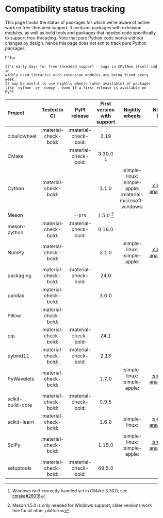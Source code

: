# Compatibility status tracking

This page tracks the status of packages for which we're aware of active work on
free-threaded support. It contains packages with extension modules, as well
as build tools and packages that needed code specifically to support
free-threading. Note that pure Python code works without changes by design,
hence this page does not aim to track pure Python packages.

!!! tip

    It's early days for free-threaded support - bugs in CPython itself and in
    widely used libraries with extension modules are being fixed every week.
    It may be useful to use nightly wheels (when available) of packages
    like `cython` or `numpy`, even if a first release is available on PyPI.


<!-- keep alphabetically ordered -->


| Project       | Tested in CI     | PyPI release    | First version with support    | Nightly wheels    | Nightly link    |
|:--------------|:----------------:|:---------------:|:-----------------------------:|:-----------------:|:---------------:|
| cibuildwheel   | :material-check-bold: |   :material-check-bold:   | 2.19   |    |    |
| CMake    |    | :material-check-bold:    | 3.30.0 [^cmake]   |    |    |
| Cython       | :material-check-bold: |              | 3.1.0                      | :simple-linux: :simple-apple: :material-microsoft-windows: | [:simple-anaconda:](https://anaconda.org/scientific-python-nightly-wheels/cython/)       |
| Meson   |  | `--pre`    | 1.5.0 [^meson]   |    |    |
| meson-python   | :material-check-bold: |   :material-check-bold:   | 0.16.0   |    |    |
| NumPy        | :material-check-bold: |              | 2.1.0                      | :simple-linux: :simple-apple:                              | [:simple-anaconda:](https://anaconda.org/scientific-python-nightly-wheels/numpy/)        |
| packaging   | :material-check-bold: | :material-check-bold:   | 24.0   |   |   |
| pandas       | :material-check-bold: |   | 3.0.0    |    |    |
| Pillow       | :material-check-bold: ||    |    |    |    |
| pip   | :material-check-bold: | :material-check-bold:   | 24.1   |    |    |
| pybind11   | :material-check-bold: | :material-check-bold:   | 2.13   |    |    |
| PyWavelets   | :material-check-bold: |    | 1.7.0   | :simple-linux: :simple-apple:   | [:simple-anaconda:](https://anaconda.org/scientific-python-nightly-wheels/pywavelets/)   |
| scikit-build-core   | :material-check-bold: | :material-check-bold:   | 0.9.5  |    |    |
| scikit-learn | :material-check-bold: |     | 1.6.0    | :simple-linux:   | [:simple-anaconda:](https://anaconda.org/scientific-python-nightly-wheels/scikit-learn/) |
| SciPy        | :material-check-bold: |     | 1.15.0   | :simple-linux: :simple-apple:    | [:simple-anaconda:](https://anaconda.org/scientific-python-nightly-wheels/scipy/)        |
| setuptools   | :material-check-bold: | :material-check-bold:   | 69.5.0   |    |    |



[^cmake]:
    Windows isn't correctly handled yet in CMake 3.30.0, see [cmake#26016](https://gitlab.kitware.com/cmake/cmake/-/issues/26016)

[^meson]:
    Meson 1.5.0 is only needed for Windows support, older versions work fine for all other platforms
